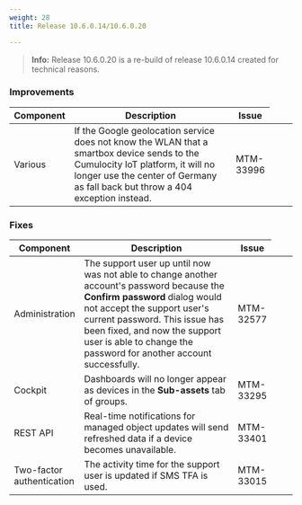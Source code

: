```yaml
---
weight: 28
title: Release 10.6.0.14/10.6.0.20

---
```


<!--10.6.0.20 is a re-build of 10.6.0.14 after the malware attack; does not include release notes for the releases 10.6.0.15 - 10.6.0.17 (these are included in 10.6.0.21)-->

>**Info:** Release 10.6.0.20 is a re-build of release 10.6.0.14 created for technical reasons.

### Improvements

<div><table ><colgroup>
<col style="width: 15%;"><col style="width: 65%;"><col style="width: 10%;"><col style="width: 10%;"></colgroup>
<thead><tr>
<th>
Component</th>
<th>
Description</th>
<th>
Issue</th>
</tr>
</thead><tbody>
<tr>
<td>
 Various </td>
<td > If the Google geolocation service does not know the WLAN that a smartbox device sends to the Cumulocity IoT platform, it will no longer use the center of Germany as fall back but throw a 404 exception instead. </td>
<td>
MTM-33996</td>
</tr>
</tbody></table></div>




### Fixes

<div><table ><colgroup>
<col style="width: 15%;"><col style="width: 65%;"><col style="width: 10%;"><col style="width: 10%;"></colgroup>
<thead><tr>
<th>
Component</th>
<th>
Description</th>
<th>
Issue</th>
</tr>
</thead><tbody><tr>
<td>
Administration</td>
<td > The support user up until now was not able to change another account's password because the <b>Confirm password</b> dialog would not accept the support user's current password. This issue has been fixed, and now the support user is able to change the password for another account successfully.</td>
<td>
MTM-32577</td>
</tr>

<tr>
<td>
Cockpit</td>
<td > Dashboards will no longer appear as devices in the <b>Sub-assets</b> tab of groups.</td>
<td>
MTM-33295</td>
</tr>

<tr>
<td>
REST API</td>
<td > Real-time notifications for managed object updates will send refreshed data if a device becomes unavailable.</td>
<td>
MTM-33401</td>
</tr>

<tr>
<td>
Two-factor authentication</td>
<td > The activity time for the support user is updated if SMS TFA is used.</td>
<td>
MTM-33015</td>
</tr>

</tbody></table></div>


